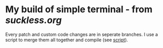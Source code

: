 # My build of simple terminal - from *suckless.org*

Every patch and custom code changes are in seperate branches.
I use a script to merge them all together and compile (see [script](https://github.com/edvardxyz/dotfiles/blob/master/.local/bin/suckmerge)).
